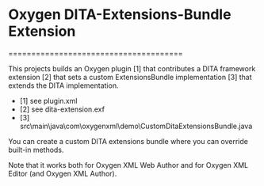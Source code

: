 # Oxygen DITA-Extensions-Bundle Extension
======================================

This projects builds an Oxygen plugin [1] that contributes a DITA framework extension [2] that sets a custom ExtensionsBundle implementation [3] that extends the DITA implementation.
- [1] see plugin.xml
- [2] see dita-extension.exf
- [3] src\main\java\com\oxygenxml\demo\CustomDitaExtensionsBundle.java

You can create a custom DITA extensions bundle where you can override built-in methods. 

Note that it works both for Oxygen XML Web Author and for Oxygen XML Editor (and Oxygen XML Author).
